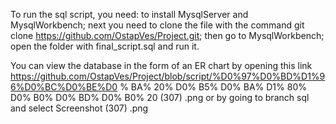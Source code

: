 To run the sql script, you need:
to install MysqlServer and MysqlWorkbench;
next you need to clone the file with the command git clone https://github.com/OstapVes/Project.git;
then go to MysqlWorkbench;
open the folder with final_script.sql and run it.

You can view the database in the form of an ER chart by opening this link https://github.com/OstapVes/Project/blob/script/%D0%97%D0%BD%D1%96%D0%BC%D0%BE%D0 % BA% 20% D0% B5% D0% BA% D1% 80% D0% B0% D0% BD% D0% B0% 20 (307) .png or by going to branch sql and select Screenshot (307) .png
